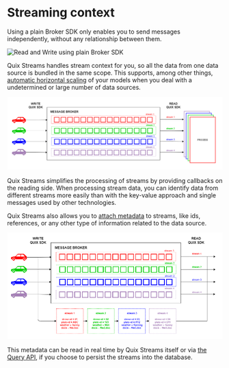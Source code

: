 # Streaming context

Using a plain Broker SDK only enables you to send messages independently, without any relationship between them.

![Read and Write using plain Broker SDK](../images/PlainBrokerMessaging.png)

Quix Streams handles stream context for you, so all the data from one data source is bundled in the same scope. This supports, among other things, [automatic horizontal scaling](/sdk/features/horizontal-scaling) of your models when you deal with a undetermined or large number of data sources.

![Horizontal scalability using Quix Streams](../images/QuixStreamsScaling.png)

Quix Streams simplifies the processing of streams by providing callbacks on the reading side. When processing stream data, you can identify data from different streams more easily than with the key-value approach and single messages used by other technologies.

Quix Streams also allows you to [attach metadata](/sdk/write/#create_attach_to_a_stream) to streams, like ids, references, or any other type of information related to the data source.

![Attach metadata to streams using Quix Streams](../images/QuixStreamsMetadata.png)

This metadata can be read in real time by Quix Streams itself or via [the Query API](/apis/data-catalogue-api/intro/), if you choose to persist the streams into the database.
